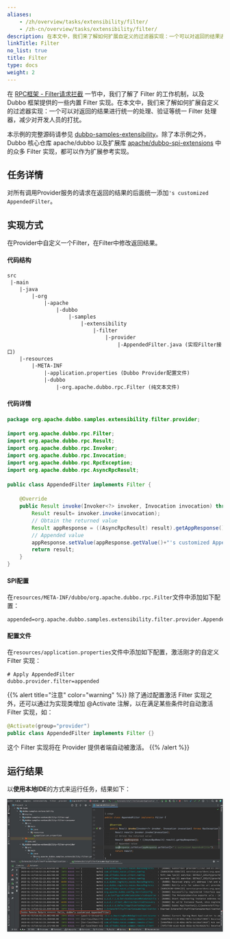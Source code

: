 ```yaml
---
aliases:
    - /zh/overview/tasks/extensibility/filter/
    - /zh-cn/overview/tasks/extensibility/filter/
description: 在本文中，我们来了解如何扩展自定义的过滤器实现：一个可以对返回的结果进行统一的处理、验证等统一 Filter 处理器，减少对开发人员的打扰。
linkTitle: Filter
no_list: true
title: Filter
type: docs
weight: 2
---
```


在 [RPC框架 - Filter请求拦截](../../framework/filter/) 一节中，我们了解了 Filter 的工作机制，以及 Dubbo 框架提供的一些内置 Filter 实现。在本文中，我们来了解如何扩展自定义的过滤器实现：一个可以对返回的结果进行统一的处理、验证等统一 Filter 处理器，减少对开发人员的打扰。

本示例的完整源码请参见 [dubbo-samples-extensibility](https://github.com/apache/dubbo-samples/blob/master/10-task/dubbo-samples-extensibility/)。除了本示例之外，Dubbo 核心仓库 apache/dubbo 以及扩展库 [apache/dubbo-spi-extensions](https://github.com/apache/dubbo-spi-extensions/tree/master/dubbo-filter-extensions/) 中的众多 Filter 实现，都可以作为扩展参考实现。

## 任务详情

对所有调用Provider服务的请求在返回的结果的后面统一添加`'s customized AppendedFilter`。

## 实现方式

在Provider中自定义一个Filter，在Filter中修改返回结果。

#### 代码结构
```properties
src
 |-main
    |-java
        |-org
            |-apache
                |-dubbo
                    |-samples
                        |-extensibility
                            |-filter
                                |-provider
                                    |-AppendedFilter.java (实现Filter接口)
    |-resources
        |-META-INF
            |-application.properties (Dubbo Provider配置文件)
            |-dubbo
                |-org.apache.dubbo.rpc.Filter (纯文本文件)
```
#### 代码详情
```java
package org.apache.dubbo.samples.extensibility.filter.provider;

import org.apache.dubbo.rpc.Filter;
import org.apache.dubbo.rpc.Result;
import org.apache.dubbo.rpc.Invoker;
import org.apache.dubbo.rpc.Invocation;
import org.apache.dubbo.rpc.RpcException;
import org.apache.dubbo.rpc.AsyncRpcResult;

public class AppendedFilter implements Filter {

    @Override
    public Result invoke(Invoker<?> invoker, Invocation invocation) throws RpcException {
        Result result= invoker.invoke(invocation);
        // Obtain the returned value
        Result appResponse = ((AsyncRpcResult) result).getAppResponse();
        // Appended value
        appResponse.setValue(appResponse.getValue()+"'s customized AppendedFilter");
        return result;
    }
}
```

#### SPI配置
在`resources/META-INF/dubbo/org.apache.dubbo.rpc.Filter`文件中添加如下配置：
```properties
appended=org.apache.dubbo.samples.extensibility.filter.provider.AppendedFilter
```

#### 配置文件
在`resources/application.properties`文件中添加如下配置，激活刚才的自定义 Filter 实现：
```properties
# Apply AppendedFilter
dubbo.provider.filter=appended
```

{{% alert title="注意" color="warning" %}}
除了通过配置激活 Filter 实现之外，还可以通过为实现类增加 @Activate 注解，以在满足某些条件时自动激活 Filter 实现，如：
```java
@Activate(group="provider")
public class AppendedFilter implements Filter {}
```
这个 Filter 实现将在 Provider 提供者端自动被激活。
{{% /alert %}}

## 运行结果
以**使用本地IDE**的方式来运行任务，结果如下：

![dubbo-samples-extensibility-filter-output.jpg](/imgs/v3/tasks/extensibility/dubbo-samples-extensibility-filter-output.jpg)
